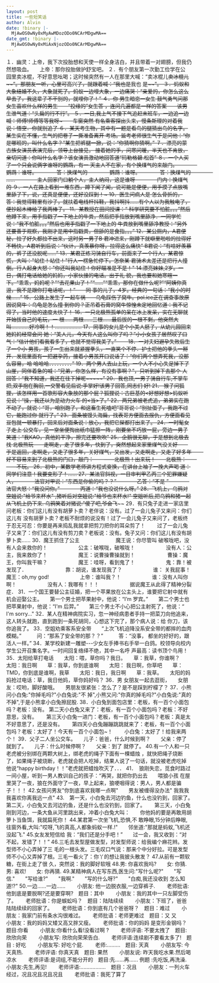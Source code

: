 ```yaml
---
layout: post
title: 一些短笑话
author: Alvin
date: !binary |-
  MjAwOS0wNy0xMyAwMDozODo0NCArMDgwMA==
date_gmt: !binary |-
  MjAwOS0wNy0xMiAxNjozODo0NCArMDgwMA==
---
```

１．幽灵：上帝，我下次投胎想和天使一样全身洁白，并且带着一对翅膀，但我仍然想吸血。　　上帝：那你投胎做护舒宝吧。 
２．有个朋友第一次勤工俭学在公 园里卖冰棍，不好意思吆喝；这时候突然有一人在那里大喊：“卖冰棍儿~~~~卖冰棍儿~~”。那朋友一听，心里可高兴了，就跟着喊：“我也是~~~~我也 是~~~~”。 
３．蚂蚁和大象结婚不久，大象就死了。蚂蚁一边埋大象，一边痛哭：“亲爱的，你怎么这么早去了，我这辈子不干别的，就埋你了！” 
４．你 男生暗恋一女生 鼓气勇气问那女生喜欢什么样的男生　　“投缘的”女生答 ，连问几遍都是一样的答案　　该男生泄气道：“头扁的行不行”。 
５．一日,我上气不接下气追赶末班车，一边追一边喊：师傅!师傅等等我呀~　　车窗突然 有名乘客探出头来，慢条斯理的对着我说：悟空．你就别追了 
６．某天考生物，其中有一题是看鸟的腿猜出鸟的名字。某生实在不懂，生气的把卷子一撕准备离开 考场。监考老师很生气于是问他：“你是哪班的，叫什么名字？”某生把裤腿一掀，说：“你猜啊你猜啊。” 
７．漂亮的蒙古族女演员表演完后，领导上台接见， 接着她的手，问寒问暖，半天也不肯放，亲切问道：你叫什么名字？该女演员激动地回答道“玛勒格碧.松首” 
８．一个人买了一个只会说俩字谁呀的鹦鹉，有一 天主人不在家，有个换煤气的来敲门。　　　　 鹦鹉：谁呀。　　　　 答：换煤气的　　　　 鹦鹉：谁呀。　　　　 答：换煤气的　　　　 ……　　　　 主人回家门口躺个人，主人纳闷，这是谁呀　　　　 门内：换煤气的 
９．一人在路上看到一堆东西，蹲下闻了闻，说可能是便便，用手摸了点放嘴里舔了下，说，还真是便便，还好没踩到！~ 
10．医生问病人是 怎么骨折的，答：我觉得鞋里有沙子，就扶着电线杆抖鞋，我抖啊抖......有个人以为我触电了，便抄起木棒给了我两棒子。 
11．某教授在田间授课：“ 科学研究要不怕脏。。。”然后他蹲下来，用手指戳了一下地上的牛粪，然后把手指放到嘴里舔净．一同学忙说：“我不怕脏。。。”然后也用手指戳了一下地上的 牛粪放到嘴里舔净教授：“另外还要善于观察，我刚才是用中指戳粪，但舔的是食指。。。” 
12．某公厕内，A君便秘，拉了好久都拉不出来，这时另一男子B 君冲进来，刚蹲下就噼里啪啦的拉得好不畅快，A君听到后说：“伙计，真羡慕你呀，拉得这么痛快” B君说：“有啥好羡慕的，裤子还没脱呢……”
13．某君正练习骑自行车，前面来了一个行人，某君惊慌，大叫："站住！站住！"行人一楞急忙停下。怎奈某 君骑术太差还是把行人撞倒。行人起身大怒："你还叫我站住！你好瞄准是不是！"
14.漂亮妹妹,2岁。一日，偶打电话给她的妈妈，小家伙接的电话。出于礼 貌，我也要和她寒暄一下。“乖乖，妈妈呢？”“去花果山了！”“......”“乖乖，那你在做什么呢?”“阿姨你真逗，我不是跟你打电话呢，！”　　同 事的儿子，4岁。经典的一句话：“我小的时候......”
15．公路上发生了一起车祸&mdash;&mdash;乌龟踩伤了窝牛。pol.ice正在调查事故原因说窝牛：乌龟是怎么撞 到你的？正吊着石膏的窝牛惊惶未定地回忆道：我不记得了，当时他的速度太快了！
16．一只北极熊孤单的呆在冰上发呆，实在无聊就开始拔自己的毛玩，一 根……两根……三根……最后拔的一根不剩，他突然大叫…………好冷啊！！……………… 
17．同事的女儿是个小美人胚子，从幼儿园回来她妈妈经常会问 她：“美人儿，今天有人这么叫你了吗？”小小女孩子居然叹了口气：“估计他们看我看多了，也就不觉得我美了。”　　 
18．一对夫妇避孕失败后生了一个小 男孩，孩子一生出来就紧握拳头，一直笑个不停．护士把他的拳头一掰开．发现里面有一把避孕药，接着小男孩开口说话了：“你们两个想弄死我，没那么容易，哈 哈哈哈．．．．．．．．．” 
19．两个男人去山上玩，一个人不小心失足掉下了山崖，同伴着急的喊：“兄弟，你怎么样，有没有事啊？”，只听到掉下去那个 人回答：“我不知道，我还在往下掉呢~~~~~” 
20．我也顶,一男子骑自行车,不掌车把,双手抱在胸前,一交警看见后说:手掌好!该男子回答,同志们 好!
21． 猴子问狐狸，该怎样用一首歌形容大象放的那个屁？狐狸说：古巨基的<好想好想>蚂蚁听见说：“操，我还以为是动力火车 的<当>了。”
22．两兄弟被老虎追，弟弟实在跑不动了，就说：“哥，咱别跑了，和这畜生死嗑吧”哥哥说：“别扯蛋了，我跑不过它，能跑过你 就行了。” 
23．面条被馒头海扁，找表哥方便面去报仇，方便面看见豆包就一顿暴打，回来后对面条说：放心，我把它屎都打出来了。 
24．一时髦女子走上 公交车，见一空坐便掏出纸巾猛擦一阵，刚要坐不巧放一屁，旁边一男子笑道：“我KAO，真他妈干净，擦完还要吹吹” 
25．企鹅很无聊，于是想到北极去找 北极熊玩　　走啊走，走了很多年，快到了，突然想起来家里煤气没关好　　于是返回，走啊走，又走了很多年，关好煤气，又出发，又走啊走，又走了好多年　　 好不容易来到了北极熊的门口，敲门：　　&mdash;&mdash;北极熊！出来玩！　　北极熊：　　&mdash;&mdash;不玩。 
26．初中，某数学老师讲方程式变换，在讲台上袖子一挽大声喝 道：同学们注意！我要变形了！…… 
27．某法官斜视，一日审判甲乙丙三个犯罪嫌疑人，　　　　法官对甲说：“东西是你偷的吗？？”　　　　乙答：“不是 ”　　　　法官大怒：“我没问你。”　　　　丙道：“我也没说什么呀。” 
28．飞机上，乌鸦对空姐说:"给爷来杯水" ,猪听后对空姐说:"给爷也来杯水!" 空姐听后,把乌鸦和猪一起从飞机上扔下来. 乌鸦笑着对猪说:"傻了吧,爷会飞~~~~
29．有只兔子走进一家店里问老板：你们这儿有没有胡萝卜卖？老伴说：没有。过了一会儿兔子又来问：你们这儿有 没有胡萝卜卖？老板不耐烦的说没有！过了一会儿兔子又来问了，老板终于忍无可忍：你要是再来捣乱我就拿把剪刀把你的耳朵剪了！　　 过了一会儿兔子又来了：你们这儿有没有剪刀卖？老板说：没有。兔子又问：你们这儿有没有胡萝卜卖……
30．魔王抓住了公主　　　　　　　魔王说：你尽管叫 破喉咙吧，没有人会来救你的！　　　　　　公主：破喉咙，破喉咙！　　　　　　没有人：公主，我来救你了！　　　　　　魔王：说曹操曹操就到！　　　　　 　曹操：魔王，你叫我干嘛？　　　　　　魔王：哇呀，看到鬼了！　　　　　　鬼：靠！被发现了．　　　　　　　　靠：胡说，谁发现我了？　　　　　　谁： 关我屁事！　　　　　　魔王：oh,my god!　　　　　　上帝：谁叫我？！　　　　　　谁：没有人叫你啊！　　　　　　没有人：我哪有！！！　　　　　　据说魔王从此得了精神分裂 症．
31．一个国王要替公主征婚，把一个苹果放在公主头上，谁要把它射中就有机会迎娶公主。　　第一个男士把苹果射中，他说：“I&rsquo;m 罗宾。”　　第二个男士也把苹果射中，他说：“I'm 后羿。”　　第三个男士不小心把公主射死了，他说：“ I'm sorry..." 
32．某人在精神病院实习，忽一神经病患者手持一把菜刀向他追来，这人转头就跑，直到跑到一条死胡同，心想这下完了，那个病人说：给 你刀，该你追我了。
33．空姐劝乘客系安全带　　“上次飞机迫降没系安全带的都摔的血肉模糊。”　　　问：“那系了安全带的那？？”　　　答：“没事， 都坐的好好的，跟活人一样。” 
34．某学校新建一雕塑---少女左手捧书右手举一白鸽。校领导向校内学生公开召集名字。一时间回复络绎不绝，其中一名呼 声最高：读书顶个鸟用！ 
35．太阳给草打电话　　太阳：喂，草你吗？我日。　　草：我草，你谁啊？　　太阳：我日啊　　草：我草，你到底谁啊　　太阳： 我日啊，你草吧　　草：TMD，你到底是谁啊，我草　　太阳：我日，我日啊　　草：我草。　　太阳的妈妈抢过电话：草，我日他妈，草你妈好吗？ 
36．男 女朋友一起去逛街，　　女朋友：哎哟，脚好酸哦。　　男朋友很紧张：怎么了？是不是踩到柠檬了？ 
37．小熊问小白兔:"你掉毛吗?"小白兔说:"不 掉",小熊又问:"你真的掉毛吗?"小白兔说:"真的不掉",于是小熊拿小白兔擦屁股. 
38．小白兔到面包店里：老板，有一百个小面包吗？老板：没有。 第二天小白兔又来了：老板，有一百个小面包吗？老板：不好意思，没有。　　 第三天小白兔一进门：老板，有一百个小面包吗？老板：真是太不好意思了，还是没有。　　 第四天小白兔蹦蹦跳跳就来了：老板，有一百个小面包吗？老板：太好了！今天有一百个小面包~！　　 小白兔：太好了！给我来两个！
39．父子二人坐公交车。　　儿子：爸爸，什么时候到啊？　　父亲：停了就到了。　　儿子：什么时候停啊？　　父亲：到了 就停了。 40.有一个人和一只老虎被分别绑在两颗大树上，绑老虎的绳子下面有一棵蜡烛 ，就快把绳子烧断了，如果绳子被烧断，老虎就会把人吃掉，结果人说了一句话，就没被老虎吃掉　　他说“happy birthday！！”老虎就把蜡烛吹灭了．．．
41．　狼刚失恋，觅食时路过一间小屋，听到一男人教训自己的孩子：“再哭，就把你扔出去　　喂狼小孩 在屋里哭了一夜，狼在外面守了一夜，早上起来，狼哽咽得说：男人，男人都是骗子！！！ 
42.女孩问男友"你到底喜欢我哪一点啊"　　男友被缠得没办法" 我我我我喜欢你离我远一点" 
43.　第一天，小白兔去河边钓鱼，什么也没钓到，回家了。　　第二天，小白兔又去河边钓鱼，还是什么也没钓到，回家了。　 　第三天，小白兔刚到河边，一条大鱼从河里跳出来，冲着小白兔大叫：　　你他妈的要是再敢用胡箩卜当鱼饵，我就扁死你！
44.某君第一次坐飞机,恐惧,不 敢睁眼,15分钟后睁眼,往窗外看,大叫:"哎呀,飞的真高,人都象蚂蚁一样.!"　　邻坐道:"那就是蚂蚁,飞机还没起飞." 
45.女友发短信给 我：“我们还是分手吧！”　　过一会，我又收到：“对不起，发错了！！” 
46.三毛去发型屋做发型，对发型师说：给我编个麻花辫。发型师不小心弄掉了三 毛的一根头发。三毛叹口气说：那来个中分好拉。可是发型师不小心又弄掉了根。三毛一看火了：你丫的想让我披头散发？ 
47.从前有一颗软糖，在街上走了很 久，突然说：我的脚好软哦 
48.男: 你喜欢我吗?　　女: 你猜.　　男: 喜欢!　　女: 你再猜. 
49.某精神病人在写东西,医生问:"写什么呢?"　　"写信."　　"写给谁?"　　"我啊."　　"写的什么呀?"　　"白痴,我还没收到 怎么知道!?" 
50.一边......一边......　　 小朋友: 他一边脱衣服,一边穿裤子.　　 老师批语: 他到底是要脱啊?还是要穿啊?　题目：其中　　 小朋友：我的其中一只左脚受伤了。　　 老师批语：你是蜈蚣吗？　题目：陆陆续续　　 小朋友：下班了，爸爸陆陆续续的回家了。　　 老师批语：你到底有几个爸爸呀？　题目：难过　　 小朋友：我家门前有条水沟很难过。　　 老师批语：老师更难过　题目：又 又　　 小朋友：我的妈妈又矮又高又胖又瘦。　　 老师批语：你的妈妈 是变形金钢吗？　题目:你看　　 小朋友:你看什么看!没看过啊 ?　　 老师评语: 不要太拽了　题目:欣欣向荣　　 小朋友写: 欣欣向荣荣告白.　　 老师评语:连续剧不要看太多了!　题目 : 好吃　　 小朋友写: 好吃个屁.　　 老师:.........　题目: 天真　　 小朋友写: 今天真热.　　 老师评语: 你真天真　题目: 果然　　 小朋友说: 昨天我吃水果.然后喝凉水　　 老师评语:是词组,不能分开的　题目:先......再...... 例题 :先吃饭,再洗澡.　　 小朋友:先生,再见!　　 老师评语:.................　题目：况且　　 小朋友：一列火车经过，况且况且况且况且　　 老师批语：我死了算了
